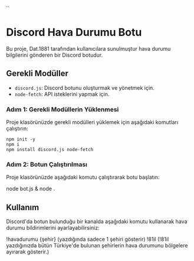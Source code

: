 

``
# Discord Hava Durumu Botu

Bu proje, Dat.1881 tarafından kullanıcılara sunulmuştur hava durumu bilgilerini gönderen bir Discord botudur. 

## Gerekli Modüller

- `discord.js`: Discord botunu oluşturmak ve yönetmek için.
- `node-fetch`: API isteklerini yapmak için.


### Adım 1: Gerekli Modüllerin Yüklenmesi

Proje klasörünüzde gerekli modülleri yüklemek için aşağıdaki komutları çalıştırın:

```
npm init -y
npm i
npm install discord.js node-fetch
```

### Adım 2: Botun Çalıştırılması

Proje klasörünüzde aşağıdaki komutu çalıştırarak botu başlatın:

node bot.js & node .

## Kullanım

Discord'da botun bulunduğu bir kanalda aşağıdaki komutu kullanarak hava durumu bildirimlerini ayarlayabilirsiniz:

!havadurumu {şehir} (yazdığında sadece 1 şehiri gösterir)
!81il (!81il yazdığınızda bütün Türkiye'de bulunan şehirlerin hava durumunu bölgelere ayırarak gösterir.)


